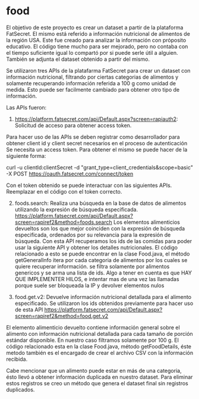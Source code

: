 # food
El objetivo de este proyecto es crear un dataset a partir  de la plataforma FatSecret. El mismo está referido a información nutricional de alimentos de la región USA. Este fue creado para analizar la información con próposito educativo. El código tiene mucho para ser mejorado, pero no contaba con el tiempo suficiente igual lo compartó por si puede serle útil a alguien. También se adjunta el dataset obtenido a partir del mismo.

Se utilizaron tres APIs de la platafarma FatSecret para crear un dataset con información nutricional, filtrando por ciertas categorias de alimentos y solamente recuperando información referida a 100 g como unidad de medida. Esto puede ser facilmente cambiado para obtener otro tipo de información.

Las APIs fueron:
1) https://platform.fatsecret.com/api/Default.aspx?screen=rapiauth2: Solicitud  de acceso para obtener access token.

Para hacer uso de las APIs se deben registrar como desarrollador para obtener client id y client secret necesarios en el proceso de autenticación
Se necesita un access token. Para obtener el mismo se puede hacer de la siguiente forma:

curl -u clientId:clientSecret  -d "grant_type=client_credentials&scope=basic" -X POST https://oauth.fatsecret.com/connect/token

Con el token obtenido se puede interactuar con las siguientes APIs. Reemplazar en el código con el token correcto.

2) foods.search: Realiza una búsqueda en la base de datos de alimentos utilizando la expresión de búsqueda especificada.
https://platform.fatsecret.com/api/Default.aspx?screen=rapiref2&method=foods.search
Los elementos alimenticios devueltos son los que mejor coinciden con la expresión de búsqueda especificada, ordenados por su relevancia para la expresión de búsqueda.
Con esta API recuperamos los ids de las comidas para poder usar la siguiente API y obtener los detalles nutricionales. 
El código relacionado a esto se puede encontrar en la clase Food.java, el método getGeneralInfo itera por cada categoria de alimentos por los cuales se quiere recuperar información. se filtra solamente por alimentos genericos y se arma una lista de ids.
Algo a tener en cuenta es que HAY QUE IMPLEMENTER HILOS,  e intentar mas de una vez las llamadas porque suele ser bloqueada la IP y devolver elementos nulos

3) food.get.v2: Devuelve información nutricional detallada para el alimento especificado. Se utilizaron los ids obtenidos previamente para hacer uso de esta API
https://platform.fatsecret.com/api/Default.aspx?screen=rapiref2&method=food.get.v2

El elemento alimenticio devuelto contiene información general sobre el alimento con información nutricional detallada para cada tamaño de porción estándar disponible. En nuestro caso filtramos solamente por 100 g.
El código relacionado esta en la clase Food.java, método getFoodDetails, éste metodo también es el encargado de crear el archivo CSV con la información recibida.

Cabe mencionar que un alimento puede estar en más de una categoria, ésto llevó a obtener información duplicada en nuestro dataset. Para eliminar estos registros se creo un método que genera el dataset final sin registros duplicados.
